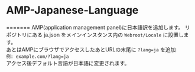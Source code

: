 # AMP-Japanese-Language
=======
AMP(application management panel)に日本語訳を追加します。
リポジトリにある ja.json をメインインスタンス内の `Webroot/Locale` に設置します。  
あとはAMPにブラウザでアクセスしたあとURLの末尾に `?lang=ja` を追加  
`例: example.com/?lang=ja`  
アクセス後デフォルト言語が日本語に変更されます。
